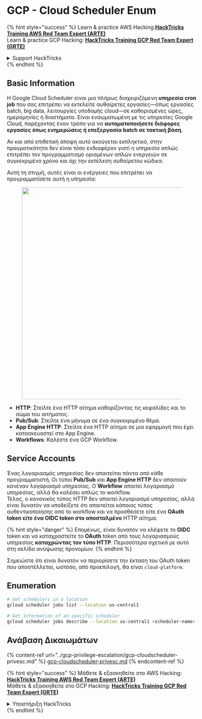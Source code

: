 # GCP - Cloud Scheduler Enum

{% hint style="success" %}
Learn & practice AWS Hacking:<img src="../../../.gitbook/assets/image.png" alt="" data-size="line">[**HackTricks Training AWS Red Team Expert (ARTE)**](https://training.hacktricks.xyz/courses/arte)<img src="../../../.gitbook/assets/image.png" alt="" data-size="line">\
Learn & practice GCP Hacking: <img src="../../../.gitbook/assets/image (2).png" alt="" data-size="line">[**HackTricks Training GCP Red Team Expert (GRTE)**<img src="../../../.gitbook/assets/image (2).png" alt="" data-size="line">](https://training.hacktricks.xyz/courses/grte)

<details>

<summary>Support HackTricks</summary>

* Check the [**subscription plans**](https://github.com/sponsors/carlospolop)!
* **Join the** 💬 [**Discord group**](https://discord.gg/hRep4RUj7f) or the [**telegram group**](https://t.me/peass) or **follow** us on **Twitter** 🐦 [**@hacktricks\_live**](https://twitter.com/hacktricks\_live)**.**
* **Share hacking tricks by submitting PRs to the** [**HackTricks**](https://github.com/carlospolop/hacktricks) and [**HackTricks Cloud**](https://github.com/carlospolop/hacktricks-cloud) github repos.

</details>
{% endhint %}

## Basic Information

Η Google Cloud Scheduler είναι μια πλήρως διαχειριζόμενη **υπηρεσία cron job** που σας επιτρέπει να εκτελείτε αυθαίρετες εργασίες—όπως εργασίες batch, big data, λειτουργίες υποδομής cloud—σε καθορισμένες ώρες, ημερομηνίες ή διαστήματα. Είναι ενσωματωμένη με τις υπηρεσίες Google Cloud, παρέχοντας έναν τρόπο για να **αυτοματοποιήσετε διάφορες εργασίες όπως ενημερώσεις ή επεξεργασία batch σε τακτική βάση**.

Αν και από επιθετική άποψη αυτό ακούγεται εκπληκτικό, στην πραγματικότητα δεν είναι τόσο ενδιαφέρον γιατί η υπηρεσία απλώς επιτρέπει τον προγραμματισμό ορισμένων απλών ενεργειών σε συγκεκριμένο χρόνο και όχι την εκτέλεση αυθαίρετου κώδικα.

Αυτή τη στιγμή, αυτές είναι οι ενέργειες που επιτρέπει να προγραμματίσετε αυτή η υπηρεσία:

<figure><img src="../../../.gitbook/assets/image (347).png" alt="" width="563"><figcaption></figcaption></figure>

* **HTTP**: Στείλτε ένα HTTP αίτημα καθορίζοντας τις κεφαλίδες και το σώμα του αιτήματος.
* **Pub/Sub**: Στείλτε ένα μήνυμα σε ένα συγκεκριμένο θέμα.
* **App Engine HTTP**: Στείλτε ένα HTTP αίτημα σε μια εφαρμογή που έχει κατασκευαστεί στο App Engine.
* **Workflows**: Καλέστε ένα GCP Workflow.

## Service Accounts

Ένας λογαριασμός υπηρεσίας δεν απαιτείται πάντα από κάθε προγραμματιστή. Οι τύποι **Pub/Sub** και **App Engine HTTP** δεν απαιτούν κανέναν λογαριασμό υπηρεσίας. Ο **Workflow** απαιτεί λογαριασμό υπηρεσίας, αλλά θα καλέσει απλώς το workflow.\
Τέλος, ο κανονικός τύπος HTTP δεν απαιτεί λογαριασμό υπηρεσίας, αλλά είναι δυνατόν να υποδείξετε ότι απαιτείται κάποιος τύπος αυθεντικοποίησης από το workflow και να προσθέσετε είτε ένα **OAuth token είτε ένα OIDC token στο αποσταλμένο** HTTP αίτημα.

{% hint style="danger" %}
Επομένως, είναι δυνατόν να κλέψετε το **OIDC** token και να καταχραστείτε το **OAuth** token από τους λογαριασμούς υπηρεσίας **καταχρώντας τον τύπο HTTP**. Περισσότερα σχετικά με αυτό στη σελίδα ανύψωσης προνομίων.
{% endhint %}

Σημειώστε ότι είναι δυνατόν να περιορίσετε την έκταση του OAuth token που αποστέλλεται, ωστόσο, από προεπιλογή, θα είναι `cloud-platform`.

## Enumeration
```bash
# Get schedulers in a location
gcloud scheduler jobs list --location us-central1

# Get information of an specific scheduler
gcloud scheduler jobs describe --location us-central1 <scheduler-name>
```
## Ανάβαση Δικαιωμάτων

{% content-ref url="../gcp-privilege-escalation/gcp-cloudscheduler-privesc.md" %}
[gcp-cloudscheduler-privesc.md](../gcp-privilege-escalation/gcp-cloudscheduler-privesc.md)
{% endcontent-ref %}

{% hint style="success" %}
Μάθετε & εξασκηθείτε στο AWS Hacking:<img src="../../../.gitbook/assets/image.png" alt="" data-size="line">[**HackTricks Training AWS Red Team Expert (ARTE)**](https://training.hacktricks.xyz/courses/arte)<img src="../../../.gitbook/assets/image.png" alt="" data-size="line">\
Μάθετε & εξασκηθείτε στο GCP Hacking: <img src="../../../.gitbook/assets/image (2).png" alt="" data-size="line">[**HackTricks Training GCP Red Team Expert (GRTE)**<img src="../../../.gitbook/assets/image (2).png" alt="" data-size="line">](https://training.hacktricks.xyz/courses/grte)

<details>

<summary>Υποστήριξη HackTricks</summary>

* Ελέγξτε τα [**σχέδια συνδρομής**](https://github.com/sponsors/carlospolop)!
* **Εγγραφείτε στην** 💬 [**ομάδα Discord**](https://discord.gg/hRep4RUj7f) ή στην [**ομάδα telegram**](https://t.me/peass) ή **ακολουθήστε** μας στο **Twitter** 🐦 [**@hacktricks\_live**](https://twitter.com/hacktricks\_live)**.**
* **Μοιραστείτε κόλπα hacking υποβάλλοντας PRs στα** [**HackTricks**](https://github.com/carlospolop/hacktricks) και [**HackTricks Cloud**](https://github.com/carlospolop/hacktricks-cloud) github repos.

</details>
{% endhint %}
